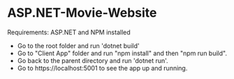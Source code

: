 # ASP.NET-Movie-Website

Requirements: ASP.NET and NPM installed

- Go to the root folder and run 'dotnet build'
- Go to "Client App" folder and run "npm install" and then "npm run build".
- Go back to the parent directory and run 'dotnet run'.
- Go to https://localhost:5001 to see the app up and running.
